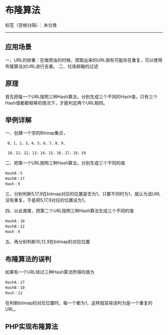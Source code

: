 ﻿# 布隆算法

标签（空格分隔）： 未分类

---

应用场景
----
一、URL的排重：在做爬虫的时候，爬取出来的URL很有可能存在重复，可以使用布隆算法对URL进行去重。
二、垃圾邮箱的过滤

原理
--
首先把每一个URL按照三种Hash算法，分别生成三个不同的Hash值，只有三个Hash值都都相等的情况下，才能判定两个URL相同。

举例详解
--
一、创建一个空的Bitmap集合，

     0，1，2，3，4，5，6，7，8，9，
     
     10，11，12，13，14，15，16，17，18，19
     


二、把第一个URL按照三种Hash算法，分别生成三个不同的值

    HashA：5
    HashB：17
    Hash：9

三、分别判断5,17,9在bitmap对应的位置是否为1，只要不同时为1，就认为该URL没有重复，于是把5,17,9对应的位置设为1。

四、以此类推，把第二个URL按照三种Hash算法生成三个不同的值

    HashA：10
    HashB：12
    Hash：9

五、再分别判断10,12,9在bitmap的对应位置

布隆算法的误判
-------

如果有一个URL经过三种Hash算法所得的值为
   
    HashA：17
    HashB：10
    Hash：12
在判断bitmap的对应位置时，每一个都为1，这样就容易误判为是一个重复的URL。

PHP实现布隆算法
---------